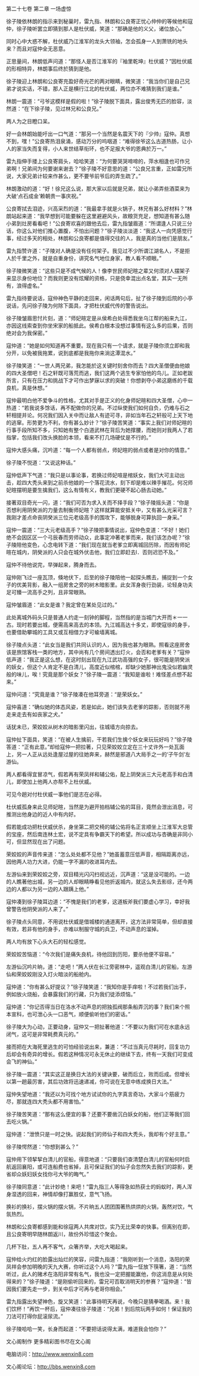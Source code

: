 第二十七卷 第二章 一场虚惊

徐子陵依林朗的指示来到秘巢时，雷九指、林朗和公良寄正忧心仲仲的等候他和寇仲，徐子陵听罢立即猜到那人是杜伏威，笑道：“那确是他的义父，诸位放心。”

同时心中大惑不解，杜伏威乃江淮军的龙头大领袖，怎会孤身一人到萧铣的地头来？而且对寇仲全无恶意。

正思量间，林朗低声问道：“那怪人是否江淮军的『袖里乾坤』杜伏威？”因杜伏威的形相特异，林朗事后终於猜到是他。

徐子陵迎上林朗和公良寄充盈好奇光芒的两对眼睛，微笑道：“我当你们是自己兄弟才说实话，不错，那人正是横行江北的杜伏威，两位亦不难猜到我们是谁。”

林朗一震道：“弓爷这模样是假的啦！”徐子陵脱下面具，露出俊秀无匹的脸容，淡然道：“在下徐子陵，见过林兄和公良兄。”

两人为之目瞪口呆。

好一会林朗始能吁出一口气道：“那另一个当然是名震天下的『少帅』寇仲。真想不到，嘿！”公良寄热泪泉涌，感动万分的呜咽道：“难得徐爷这么古道热肠，让小人的家当失而复得，小人来世结草衔环，也不足报大爷的恩典於万一。”

雷九指伸手搂上公良寄肩头，哈哈笑道：“为何要哭哭啼啼的，萍水相逢也可作兄弟啊！兄弟间为何要谢来谢去？”徐子陵不好意思的道：“公良兄言重，正如雷兄所说，大家兄弟计较来作甚么，更不要爷前爷后的弄生疏了。”

林朗激动的道：“好！徐兄这么说，那大家以后就是兄弟，就让小弟弄些酒菜来为大破‘点石成金’赖朝贵一事庆祝。”

公良寄拭去泪迹，兴高采烈的道：“我最拿手就是火锅子，林兄有甚么好材料？”林朗站起来道：“我早想到可能要躲在这里避避风头，故粮货充足，想知道有甚么随小弟到灶房看看吧！”公良寄欢喜的跟他去后，雷九指皱眉道：“所谓逢人只说三分话，你这么对他们推心置腹，不怕出问题？”徐子陵淡淡道：“我这人一向凭感觉行事，经过多天的相处，林朗和公良寄都是值得交往的人，我是真的当他们是朋友。”

雷九指赞许道：“子陵对人确是没有任何架子。我见过不少所谓江湖名人，不是拒人於千里之外，就是自重身份，讲究名气地位身家，教人看不顺眼。”

徐子陵微笑道：“这些只是不成气候的人！像李世民师妃暄之辈又何须对人摆架子来显示身份地位？而我则更没有炫耀的资格，只是侥幸混出点名堂，其实一无所有，浪得虚名。”

雷九指待要说话，寇仲神色平静的走回来，闲话两句后，扯了徐子陵到后院的小亭说话，先问徐子陵为何除下面具，才把杜伏威代传的警告说出。

徐子陵皱眉思忖片刻，道：“师妃暄定是从侯希白处得悉我坐乌江帮的船来九江，亦因这线索查到你坐宋家的船抵此。侯希白根本没想过事情有这么多的后果，否则绝对会为我保密。”

寇仲道：“她是如何知道再不重要。现在我只有一个请求，就是子陵你须立即和我分开，以免被我拖累，说到底都是我拖你来淌这潭混水。”

徐子陵笑道：“一世人两兄弟，我怎能於这关键时刻舍你而去？四大圣僧便由他娘的四大圣僧吧！石之轩既可落荒而逃，我们这两个逃生专家怕他的鸟儿。正如老跋所言，只有在压力和挑战下才可作出梦寐以求的突破！你想剥夺小弟这磨练的千载良机，真是休想。”

寇仲最明白他不爱争斗的性格，尤其对手是正义的化身师妃暄和四大圣僧，心中一热道：“若我说多馀话，再不配做你的兄弟。不过纵使我们如何自负，仍难与石之轩相提并论。何况我们因入关中而让敌人有迹可寻，非如当年石之轩般可上天下地的逃窜。形势更为不利，你有甚么妙计？”徐子陵苦笑道：“事实上我们对师妃暄的行事手段所知不多，只知她有整个白道武林在背后为她撑腰，而她则对我两人了若指掌，包括我们改头换脸的本领，看来不打几场硬仗是不行的。”

寇仲大感头痛，沉吟道：“每一个人都有弱点，师妃暄的弱点或者是对你的情意。”

徐子陵不悦道：“又说这种话。”

寇仲低声下气道：“我只是以事论事，若换过师妃喧是棺妖女，我们大可主动出击，趁四大秃头来到之前杀他娘的一个落花流水，刻下却是难以辣手摧花。何况师妃暄摆明是要生擒我们，这么有情有义，教我们更硬不起心肠去动她。”

接著双目奇光一闪，道：“我们可否为求入关而不择手段？”徐子陵摇头道：“你是否想利用阴癸派的力量去制衡师妃暄？这样就算能安抵关中，又有甚么光采可言？我刚才差点命丧阴癸派三位元老级高手的围攻下，能够脱身可算执回一身采。”

寇仲一震道：“三大元老级高手？”徐子陵把事情说出，寇仲色变道：“不好！她们绝不会因区区一个弓辰春而劳师动众，此事定冲著老爹而来，我们该怎办呢？”徐子陵陪他变色，心念电转下道：“我们现在就当老爹立即离城回历除，而因有师妃暄在城内，阴癸派的人只会在城外伏击他，我们立即赶去l．否则迟恐不及。”

寇仲不待他说完，早弹起来，腾身而去。

寇仲刚飞过一座瓦顶，倏地伏下，后至的徐子陵陪他一起探头瞧去，捕捉到一个女子的优美背影，融入一组房舍之旁的树木暗影里。此女浑身夜行劲装，论轻身功夫足可臻一流高手之列，且非常眼熟。

寇仲皱眉道：“此女是谁？我定曾在某处见过的。”

此处离城外码头只是普通人约走一刻钟的脚程，当然指的是当城门大开而＊一一古。现时若要出城，便需高来高去的本领。九江城高达十多丈，即使寇徐的身手，也要借助攀城的工具又或互相借力才可蝓墙离城。

徐子陵点头道：“此女当是我们共同认识的人，因为我也甚为眼熟。照看这座房舍该是旅馆客栈一类的地方，其中尚有几个房间透出灯火，会否和老爹有关？”寇仲低声道：“我正是这么想，在这时刻出现在九江武功高强的女子，很可能是阴癸派的妖女，但这个人肯定不是白清儿，高度近似棺棺，却缺少她那神出鬼没似若幽灵般的味儿，唉！究竟是那个妖女？”徐子陵一震道：“我知是谁啦！难怪差点想不起来。”

寇仲问道：“究竟是谁？”徐子陵凑在他耳旁道：“是荣妖女。”

寇仲喜道：“确似她的体态风姿，若是如此，她们该失去老爹的踪影，否则就不用走来走去有如丧家之犬。”

话犹未已，荣姣姣从树木的暗影里闪出，往城墙方向掠去。

寇仲扯下面具，笑道：“在被人生擒前，干若我们生擒个妖女来玩玩好吗？”徐子陵答道：“正有此意。”却给寇仲一把拉著，只见荣姣姣立定在三十丈许外一处瓦面上，另一人正从远处逢屋过屋的往她奔来，赫然是邪道八大局手之一的‘子午剑’左游仙。

两人都看得宜冒凉气，假若再有荣凤祥和辅公佑，配上阴癸派三大元老高手和白清儿，即使加上他两人亦帮不上杜伏威。

可见今趟对付杜伏威一事他们是志在必得。

杜伏威孤身来此见师妃暄，当然是为避开拍档辅公佑的耳目，竟然会泄出消息，可推测出他身边的近人中有内好。

假若能成功把杜伏威伏杀，身坐第二把交椅的辅公佑将名正言顺坐上江淮军大总管的宝座，然后南连林土宏，说不定具有争霸天下的希望。所以成功与杏确是非同小可，但显然现在出了问题。

荣姣姣的声音传来道：“怎么处处都不见他？”她虽蓄意压低声音，相隔距离亦远，因他两人功力大进，仍能一字不漏的收进耳内去。

左游仙来到荣姣姣之旁，双目精光闪闪扫视远近，沉声道：“这是没可能的。一边的人瞧著他出城，另一边的人却眼睛睁看见他折返城内，就这么失去影综，还今两边的人都以为另一边的人跟蹒上他。”

寇仲凑到徐子陵耳边道：“不愧是我们的老爹，这道板斧我们要虚心学习，幸好我曾警告他阴癸派的人来了。”

徐子陵点头同意，不用说杜伏威是借城楼的通道离开，这方法非常简单，但却直接有效，若非有他的身手，亦难以制服守城的兵卫，不动声息的溜掉。

两人均有放下心头大石的轻松感觉。

荣姣姣苦恼道：“今次我们是痛失良机，待他回到历阳，要杀他便不容易。”

左游仙沉吟片晌，道：“走吧！”两人伏在长江旁密林中，遥观白清儿的官船，左游仙和荣姣姣刚没入灯火暗淡的船舱内。

寇仲道：“你有甚么好提议？”徐子陵笑道：“我知你是手痒啦！不过若我们出手，例如放火烧船，会暴露我们的行藏，只为我们徒添烦恼。”

寇仲道：“你记否得当日在洛水不动声息的把独孤阀那条船弄沉的事？我们来个照本宣科，也可泄心头一口恶气，顺便偷听他们的密话。”

徐子陵大为心动，正要动身，寇仲又一把扯著他道：“不要以为我们可在水底永远闭气，这可是非常耗费真元的。”

接而把在大海死里逃生的可怕经验说出来，兼道：“不过当真元尽耗时，回复功力后却会有奇异的增长。假若这种情况可永无休止的继续下去，终有一天我们可变成会飞的神仙。”

徐子陵一震道：“其实这正是换日大法的关键诀要，破而后立，败而后成。但增长以第一趟最厉害，其后功效将迅速递减，你可说在无意中练成换日大法。”

寇仲失望地道：“我还以为可找个地方试试你的九字真言奇功，大家斗个筋疲力尽，那就连四大秃头都不用害怕。”

徐子陵苦笑道：“那有这么便宜的事？还要不要凿沉白妖女的船，他们正等我们回去吃火锅。”

寇仲道：“泄愤只是一时之快。说起我们的师仙子和四大秃头，我却有个好主意。”

徐子陵愕然道：“你想到甚么？”

寇仲用下领挈挈白清儿的官船，得意地道：“只要我们查清楚白清儿的官船何时启航返回襄阳，或可连船费也省掉，且可保证我们的仙子会忽然失去我们的踪影，更省却众妖妇妖女找你弓大爷的晦气。”

徐子陵同意道：“此计妙绝！来吧！”雷九指三人等得急如热获士的蚂蚁时，两人浑身湿透的回来，神情却像打赢胜仗，意气飞扬。

换衫的换衫，摆火锅的摆火锅，不片晌五人团团围著热烘烘的火锅，轰然对饮，气氛热烈。

林朗和公良寄都感到能和徐寇两人共席对饮，实乃无比荣幸的快事。但离别在即，且公良寄明早随林朗返川，故份外珍惜这个聚会。

几杯下肚，五人再不客气，众箸齐举，大吃大喝起来。

寇仲给火灼红的脸露出灿烂的笑容，问雷九指道：“我刚听到一个消息，洛阳的荣凤祥会参加明晚的天九大赛，你听过这个人吗？”雷九指一怔放下筷箸，道：“当然听过，此人的赌术在洛阳非常有名气，我也没一定把握能赢他，你这消息是从何处得来的？”徐子陵道：“是刚偷听回来的，雷兄可否取消明天的参赛？”寇仲道：“皆因我们要先走一步，到关中后才可再与老哥你相会。”

雷九指露出失望神色，旋又笑道：“此事待明天再说，今晚只是猜拳喝酒。来！我们饮杯！”再饮一杯后，寇仲凑往徐子陵道：“兄弟！到后院玩两手如何！保证我的刀法可打得你屁滚尿流。”

徐子陵哈哈一笑，长身而起道：“不要把话说得太满，难道我会怕你？”

文心阁制作 更多精彩图书尽在文心阁

电脑访问：http://www.wenxin8.com

文心阁论坛：http://bbs.wenxin8.com
